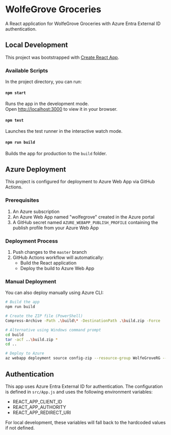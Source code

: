 # WolfeGrove Groceries

A React application for WolfeGrove Groceries with Azure Entra External ID authentication.

## Local Development

This project was bootstrapped with [Create React App](https://github.com/facebook/create-react-app).

### Available Scripts

In the project directory, you can run:

#### `npm start`

Runs the app in the development mode.\
Open [http://localhost:3000](http://localhost:3000) to view it in your browser.

#### `npm test`

Launches the test runner in the interactive watch mode.

#### `npm run build`

Builds the app for production to the `build` folder.

## Azure Deployment

This project is configured for deployment to Azure Web App via GitHub Actions.

### Prerequisites

1. An Azure subscription
2. An Azure Web App named "wolfegrove" created in the Azure portal
3. A GitHub secret named `AZURE_WEBAPP_PUBLISH_PROFILE` containing the publish profile from your Azure Web App

### Deployment Process

1. Push changes to the `master` branch
2. GitHub Actions workflow will automatically:
   - Build the React application
   - Deploy the build to Azure Web App

### Manual Deployment

You can also deploy manually using Azure CLI:

```bash
# Build the app
npm run build

# Create the ZIP file (PowerShell)
Compress-Archive -Path .\build\* -DestinationPath .\build.zip -Force

# Alternative using Windows command prompt
cd build
tar -acf ..\build.zip *
cd ..

# Deploy to Azure
az webapp deployment source config-zip --resource-group WolfeGroveRG --name wolfegrove --src ./build.zip
```

## Authentication

This app uses Azure Entra External ID for authentication. The configuration is defined in `src/App.js` and uses the following environment variables:

- REACT_APP_CLIENT_ID
- REACT_APP_AUTHORITY
- REACT_APP_REDIRECT_URI

For local development, these variables will fall back to the hardcoded values if not defined.
